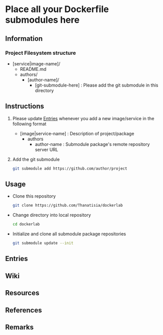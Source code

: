# Place all your Dockerfile submodules here

## Information
### Project Filesystem structure
- [service|image-name]/
    - README.md
    - authors/
        - [author-name]/
            + [git-submodule-here] : Please add the git submodule in this directory

## Instructions
1. Please update [Entries](#entries) whenever you add a new image/service in the following format
    - [image|service-name] : Description of project/package
        - authors
            + author-name : Submodule package's remote repository server URL

2. Add the git submodule
    ```bash 
    git submodule add https://github.com/author/project
    ```

## Usage
- Clone this repository
    ```bash
    git clone https://github.com/Thanatisia/dockerlab
    ```

- Change directory into local repository
    ```bash
    cd dockerlab
    ```

- Initialize and clone all submodule package repositories
    ```bash
    git submodule update --init
    ```


## Entries


## Wiki

## Resources

## References

## Remarks

